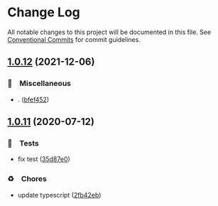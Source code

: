 # Change Log

All notable changes to this project will be documented in this file.
See [Conventional Commits](https://conventionalcommits.org) for commit guidelines.

## [1.0.12](https://github.com/bluelovers/ws-node-bluelovers/compare/@bluelovers/eslint-plugin@1.0.11...@bluelovers/eslint-plugin@1.0.12) (2021-12-06)


### 🔖　Miscellaneous

* . ([bfef452](https://github.com/bluelovers/ws-node-bluelovers/commit/bfef452ae4a4781a5ef5af442beab3ee684ec057))





## [1.0.11](https://github.com/bluelovers/ws-node-bluelovers/compare/@bluelovers/eslint-plugin@1.0.10...@bluelovers/eslint-plugin@1.0.11) (2020-07-12)


### 🚨　Tests

* fix test ([35d87e0](https://github.com/bluelovers/ws-node-bluelovers/commit/35d87e0358a1a93b8041dace09aed75640fa948e))


### ♻️　Chores

* update typescript ([2fb42eb](https://github.com/bluelovers/ws-node-bluelovers/commit/2fb42eb6a6b4afa6702838f7451ca7a663055380))
